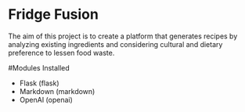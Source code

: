 # Fridge Fusion

The aim of this project is to create a platform that generates recipes by analyzing existing ingredients and considering cultural and dietary preference to lessen food waste.

#Modules Installed
- Flask (flask)
- Markdown (markdown)
- OpenAI (openai)

